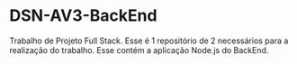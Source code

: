 # DSN-AV3-BackEnd
Trabalho de Projeto Full Stack. Esse é 1 repositório de 2 necessários para a realização do trabalho. Esse contém a aplicação Node.js do BackEnd.
